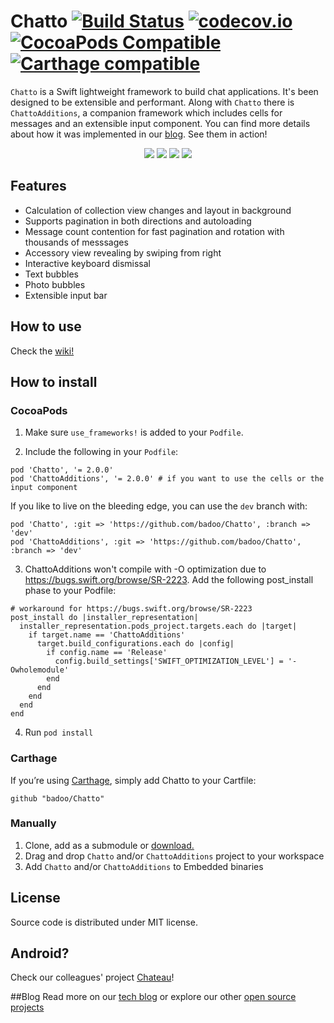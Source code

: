 # Chatto [![Build Status](https://travis-ci.org/badoo/Chatto.svg?branch=master)](https://travis-ci.org/badoo/Chatto) [![codecov.io](https://codecov.io/github/badoo/Chatto/coverage.svg?branch=master)](https://codecov.io/github/badoo/Chatto?branch=master) [![CocoaPods Compatible](https://img.shields.io/cocoapods/v/Chatto.svg)](https://img.shields.io/cocoapods/v/Chatto.svg) [![Carthage compatible](https://img.shields.io/badge/Carthage-compatible-4BC51D.svg?style=flat)](https://github.com/Carthage/Carthage)


`Chatto` is a Swift lightweight framework to build chat applications. It's been designed to be extensible and performant. Along with `Chatto` there is `ChattoAdditions`, a companion framework which includes cells for messages and an extensible input component. You can find more details about how it was implemented in our [blog](https://techblog.badoo.com/blog/2015/12/04/how-we-made-chatto/). See them in action!
<div align="center">
<img src="./readme-images/readme-pic-1.png" />
<img src="./readme-images/readme-pic-2.png" />
<img src="./readme-images/readme-pic-3.png" />
<img src="./readme-images/readme-pic-4.png" />
</div>

## Features
- Calculation of collection view changes and layout in background
- Supports pagination in both directions and autoloading
- Message count contention for fast pagination and rotation with thousands of messsages
- Accessory view revealing by swiping from right
- Interactive keyboard dismissal
- Text bubbles
- Photo bubbles
- Extensible input bar

## How to use

Check the [wiki!](https://github.com/badoo/Chatto/wiki)

## How to install
### CocoaPods

1. Make sure `use_frameworks!` is added to your `Podfile`.

2. Include the following in your `Podfile`:
  ```
  pod 'Chatto', '= 2.0.0'
  pod 'ChattoAdditions', '= 2.0.0' # if you want to use the cells or the input component
  ```
If you like to live on the bleeding edge, you can use the `dev` branch with:
  ```
  pod 'Chatto', :git => 'https://github.com/badoo/Chatto', :branch => 'dev'
  pod 'ChattoAdditions', :git => 'https://github.com/badoo/Chatto', :branch => 'dev'
  ```
3. ChattoAdditions won't compile with -O optimization due to https://bugs.swift.org/browse/SR-2223. Add the following post_install phase to your Podfile:

  ```
  # workaround for https://bugs.swift.org/browse/SR-2223
  post_install do |installer_representation|
    installer_representation.pods_project.targets.each do |target|
      if target.name == 'ChattoAdditions'
        target.build_configurations.each do |config|
          if config.name == 'Release'
            config.build_settings['SWIFT_OPTIMIZATION_LEVEL'] = '-Owholemodule'
          end
        end
      end
    end
  end
```
4. Run `pod install`

### Carthage

If you’re using [Carthage](https://github.com/Carthage/Carthage#if-youre-building-for-ios-tvos-or-watchos), simply add Chatto to your Cartfile:
```
github "badoo/Chatto"
```

### Manually

1. Clone, add as a submodule or [download.](https://github.com/badoo/Chatto/archive/master.zip)
2. Drag and drop `Chatto` and/or `ChattoAdditions` project to your workspace
3. Add `Chatto` and/or `ChattoAdditions` to Embedded binaries

## License
Source code is distributed under MIT license.

## Android?
Check our colleagues' project [Chateau]( https://github.com/badoo/Chateau)!

##Blog
Read more on our [tech blog](http://techblog.badoo.com/) or explore our other [open source projects](https://github.com/badoo)
